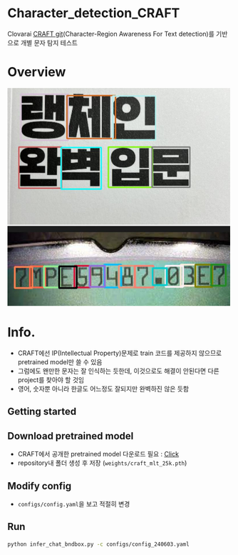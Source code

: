 # Character_detection_CRAFT
Clovarai [CRAFT git](https://github.com/clovaai/CRAFT-pytorch?tab=readme-ov-file)(Character-Region Awareness For Text detection)를 기반으로 개별 문자 탐지 테스트

# Overview
<img width="500" alt="teaser" src="./figures/a1_preview.jpg">
<img width="500" alt="teaser" src="./figures/bar2_preview.jpg">

# Info.
* CRAFT에선 IP(Intellectual Property)문제로 train 코드를 제공하지 않으므로 pretrained model만 쓸 수 있음
* 그럼에도 왠만한 문자는 잘 인식하는 듯한데, 이것으로도 해결이 안된다면 다른 project를 찾아야 할 것임
* 영어, 숫자뿐 아니라 한글도 어느정도 잘되지만 완벽하진 않은 듯함

## Getting started
## Download pretrained model 
* CRAFT에서 공개한 pretrained model 다운로드 필요 : [Click](https://drive.google.com/open?id=1Jk4eGD7crsqCCg9C9VjCLkMN3ze8kutZ)
* repository내 폴더 생성 후 저장 (`weights/craft_mlt_25k.pth`)

## Modify config
* `configs/config.yaml`을 보고 적절히 변경

## Run
```bash
python infer_chat_bndbox.py -c configs/config_240603.yaml
```

